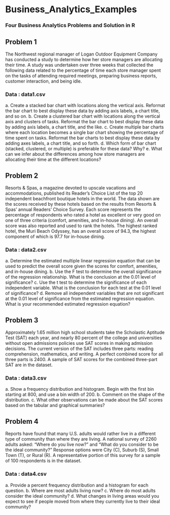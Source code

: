 # Business_Analytics_Examples
### Four Business Analytics Problems and Solution in R 

## Problem 1
The Northwest regional manager of Logan Outdoor Equipment Company has conducted a study to determine how her store managers are allocating their time. A study was undertaken over three weeks that collected the following data related to the percentage of time each store manager spent on the tasks of attending required meetings, preparing business reports, customer interaction, and being idle.
### Data : data1.csv

a. Create a stacked bar chart with locations along the vertical axis. Reformat the bar chart to best display these data by adding axis labels, a chart title, and so on. 
b. Create a clustered bar chart with locations along the vertical axis and clusters of tasks. Reformat the bar chart to best display these data by adding axis labels, a chart title, and the like. 
c. Create multiple bar charts where each location becomes a single bar chart showing the percentage of time spent on tasks. Reformat the bar charts to best display these data by adding axes labels, a chart title, and so forth. 
d. Which form of bar chart (stacked, clustered, or multiple) is preferable for these data? Why? 
e. What can we infer about the differences among how store managers are allocating their time at the different locations?


## Problem 2
Resorts & Spas, a magazine devoted to upscale vacations and accommodations, published its Reader’s Choice List of the top 20 independent beachfront boutique hotels in the world. The data shown are the scores received by these hotels based on the results from Resorts & Spas’ annual Readers’ Choice Survey. Each score represents the percentage of respondents who rated a hotel as excellent or very good on one of three criteria (comfort, amenities, and in-house dining). An overall score was also reported and used to rank the hotels. The highest ranked hotel, the Muri Beach Odyssey, has an overall score of 94.3, the highest component of which is 97.7 for in-house dining.
### Data : data2.csv

a. Determine the estimated multiple linear regression equation that can be used to predict the overall score given the scores for comfort, amenities, and in-house dining. 
b. Use the F test to determine the overall significance of the regression relationship. What is the conclusion at the 0.01 level of significance? 
c. Use the t test to determine the significance of each independent variable. What is the conclusion for each test at the 0.01 level of significance? 
d. Remove all independent variables that are not significant at the 0.01 level of significance from the estimated regression equation. What is your recommended estimated regression equation? 


## Problem 3
Approximately 1.65 million high school students take the Scholastic Aptitude Test (SAT) each year, and nearly 80 percent of the college and universities without open admissions policies use SAT scores in making admission decisions. The current version of the SAT includes three parts: reading comprehension, mathematics, and writing. A perfect combined score for all three parts is 2400. A sample of SAT scores for the combined three-part SAT are in the dataset.
### Data : data3.csv

a. Show a frequency distribution and histogram. Begin with the first bin starting at 800, and use a bin width of 200. 
b. Comment on the shape of the distribution. 
c. What other observations can be made about the SAT scores based on the tabular and graphical summaries?


## Problem 4
Reports have found that many U.S. adults would rather live in a different type of community than where they are living. A national survey of 2260 adults asked: “Where do you live now?” and “What do you consider to be the ideal community?” Response options were City (C), Suburb (S), Small Town (T), or Rural (R). A representative portion of this survey for a sample of 100 respondents is in the dataset.
### Data : data4.csv

a. Provide a percent frequency distribution and a histogram for each question. 
b. Where are most adults living now? 
c. Where do most adults consider the ideal community? 
d. What changes in living areas would you expect to see if people moved from where they currently live to their ideal community?






